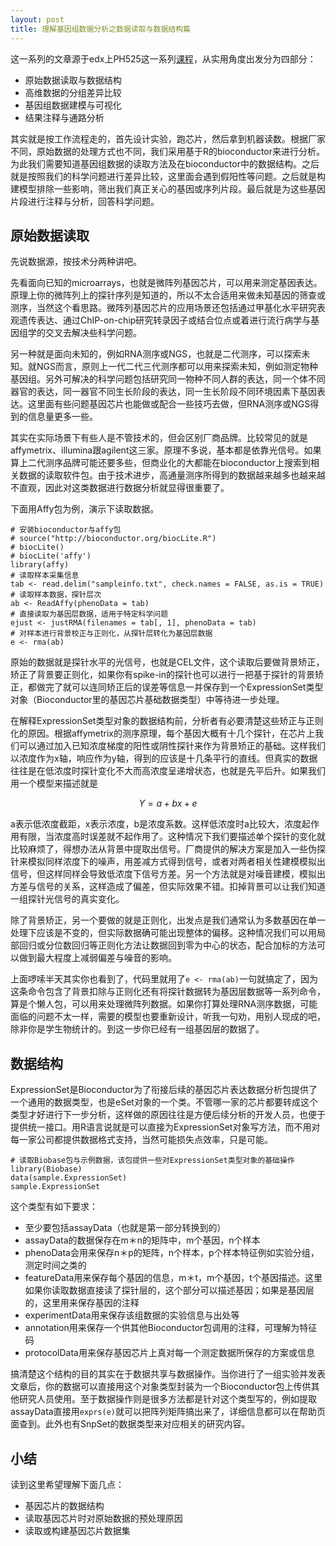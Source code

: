 ```yaml
---
layout: post
title: 理解基因组数据分析之数据读取与数据结构篇
---
```


这一系列的文章源于edx上PH525这一系列[课程](https://www.edx.org/course/statistics-r-life-sciences-harvardx-ph525-1x)，从实用角度出发分为四部分：

- 原始数据读取与数据结构
- 高维数据的分组差异比较
- 基因组数据建模与可视化
- 结果注释与通路分析

其实就是按工作流程走的，首先设计实验，跑芯片，然后拿到机器读数。根据厂家不同，原始数据的处理方式也不同，我们采用基于R的bioconductor来进行分析。为此我们需要知道基因组数据的读取方法及在bioconductor中的数据结构。之后就是按照我们的科学问题进行差异比较，这里面会遇到假阳性等问题。之后就是构建模型排除一些影响，筛出我们真正关心的基因或序列片段。最后就是为这些基因片段进行注释与分析，回答科学问题。

## 原始数据读取

先说数据源，按技术分两种讲吧。

先看面向已知的microarrays，也就是微阵列基因芯片，可以用来测定基因表达。原理上你的微阵列上的探针序列是知道的，所以不太合适用来做未知基因的筛查或测序，当然这个看思路。微阵列基因芯片的应用场景还包括通过甲基化水平研究表观遗传表达、通过ChIP-on-chip研究转录因子或结合位点或着进行流行病学与基因组学的交叉去解决些科学问题。

另一种就是面向未知的，例如RNA测序或NGS，也就是二代测序，可以探索未知。就NGS而言，原则上一代二代三代测序都可以用来探索未知，例如测定物种基因组。另外可解决的科学问题包括研究同一物种不同人群的表达，同一个体不同器官的表达，同一器官不同生长阶段的表达，同一生长阶段不同环境因素下基因表达。这里面有些问题基因芯片也能做或配合一些技巧去做，但RNA测序或NGS得到的信息量更多一些。

其实在实际场景下有些人是不管技术的，但会区别厂商品牌。比较常见的就是affymetrix、illumina跟agilent这三家。原理不多说，基本都是依靠光信号。如果算上二代测序品牌可能还要多些，但商业化的大都能在bioconductor上搜索到相关数据的读取软件包。由于技术进步，高通量测序所得到的数据越来越多也越来越不直观，因此对这类数据进行数据分析就显得很重要了。

下面用Affy包为例，演示下读取数据。

~~~
# 安装bioconductor与affy包
# source("http://bioconductor.org/biocLite.R")
# biocLite()
# biocLite('affy')
library(affy)
# 读取样本采集信息
tab <- read.delim("sampleinfo.txt", check.names = FALSE, as.is = TRUE)
# 读取样本数据，探针层次
ab <- ReadAffy(phenoData = tab)
# 直接读取为基因层数据，适用于特定科学问题
ejust <- justRMA(filenames = tab[, 1], phenoData = tab) 
# 对样本进行背景校正与正则化，从探针层转化为基因层数据
e <- rma(ab)
~~~

原始的数据就是探针水平的光信号，也就是CEL文件，这个读取后要做背景矫正，矫正了背景要正则化，如果你有spike-in的探针也可以进行一把基于探针的背景矫正，都做完了就可以连同矫正后的误差等信息一并保存到一个ExpressionSet类型对象（Bioconductor里的基因芯片基础数据类型）中等待进一步处理。

在解释ExpressionSet类型对象的数据结构前，分析者有必要清楚这些矫正与正则化的原因。根据affymetrix的测序原理，每个基因大概有十几个探针，在芯片上我们可以通过加入已知浓度梯度的阳性或阴性探针来作为背景矫正的基础。这样我们以浓度作为x轴，响应作为y轴，得到的应该是十几条平行的直线。但真实的数据往往是在低浓度时探针变化不大而高浓度呈递增状态，也就是先平后升。如果我们用一个模型来描述就是

$$Y = a + bx + e$$

a表示低浓度截距，x表示浓度，b是浓度系数。这样低浓度时a比较大，浓度起作用有限，当浓度高时误差就不起作用了。这种情况下我们要描述单个探针的变化就比较麻烦了，得想办法从背景中提取出信号。厂商提供的解决方案是加入一些伪探针来模拟同样浓度下的噪声，用差减方式得到信号，或者对两者相关性建模模拟出信号，但这样同样会导致低浓度下信号方差。另一个方法就是对噪音建模，模拟出方差与信号的关系，这样造成了偏差，但实际效果不错。扣掉背景可以让我们知道一组探针光信号的真实变化。

除了背景矫正，另一个要做的就是正则化，出发点是我们通常认为多数基因在单一处理下应该是不变的，但实际数据确可能出现整体的偏移。这种情况我们可以用局部回归或分位数回归等正则化方法让数据回到零为中心的状态，配合加标的方法可以做到最大程度上减弱偏差与噪音的影响。

上面啰嗦半天其实你也看到了，代码里就用了`e <- rma(ab)`一句就搞定了，因为这条命令包含了背景扣除与正则化还有将探针数据转为基因层数据等一系列命令，算是个懒人包，可以用来处理微阵列数据。如果你打算处理RNA测序数据，可能面临的问题不太一样，需要的模型也要重新设计，听我一句劝，用别人现成的吧，除非你是学生物统计的。到这一步你已经有一组基因层的数据了。

## 数据结构

ExpressionSet是Bioconductor为了衔接后续的基因芯片表达数据分析包提供了一个通用的数据类型，也是eSet对象的一个类。不管哪一家的芯片都要转成这个类型才好进行下一步分析，这样做的原因往往是方便后续分析的开发人员，也便于提供统一接口。用R语言说就是可以直接为ExpressionSet对象写方法，而不用对每一家公司都提供数据格式支持，当然可能损失点效率，只是可能。

~~~
# 读取Biobase包与示例数据，该包提供一些对ExpressionSet类型对象的基础操作
library(Biobase)
data(sample.ExpressionSet)
sample.ExpressionSet
~~~

这个类型有如下要求：

- 至少要包括assayData（也就是第一部分转换到的）
- assayData的数据保存在m＊n的矩阵中，m个基因，n个样本
- phenoData会用来保存n＊p的矩阵，n个样本，p个样本特征例如实验分组，测定时间之类的
- featureData用来保存每个基因的信息，m＊t，m个基因，t个基因描述。这里如果你读取数据直接读了探针层的，这个部分可以描述基因；如果是基因层的，这里用来保存基因的注释
- experimentData用来保存该组数据的实验信息与出处等
- annotation用来保存一个供其他Bioconductor包调用的注释，可理解为特征码
- protocolData用来保存基因芯片上真对每一个测定数据所保存的方案或信息

搞清楚这个结构的目的其实在于数据共享与数据操作。当你进行了一组实验并发表文章后，你的数据可以直接用这个对象类型封装为一个Bioconductor包上传供其他研究人员使用。至于数据操作则是很多方法都是针对这个类型写的，例如提取assayData直接用`exprs(e)`就可以把阵列矩阵搞出来了，详细信息都可以在帮助页面查到。此外也有SnpSet的数据类型来对应相关的研究内容。

## 小结

读到这里希望理解下面几点：

- 基因芯片的数据结构
- 读取基因芯片时对原始数据的预处理原因
- 读取或构建基因芯片数据集
